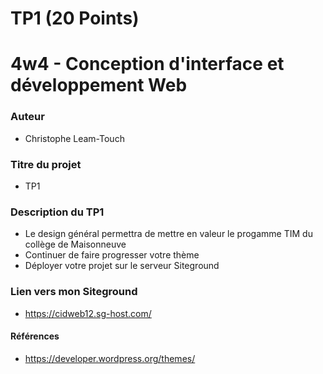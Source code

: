 # TP1 (20 Points)
# 4w4 - Conception d'interface et développement Web
### Auteur
- Christophe Leam-Touch
### Titre du projet
- TP1

### Description du TP1
- Le design général permettra de mettre en valeur le progamme TIM du collège de Maisonneuve
- Continuer de faire progresser votre thème
- Déployer votre projet sur le serveur Siteground

### Lien vers mon Siteground
- https://cidweb12.sg-host.com/

#### Références
- https://developer.wordpress.org/themes/